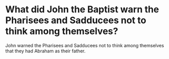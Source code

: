# What did John the Baptist warn the Pharisees and Sadducees not to think among themselves?

John warned the Pharisees and Sadducees not to think among themselves that they had Abraham as their father.
